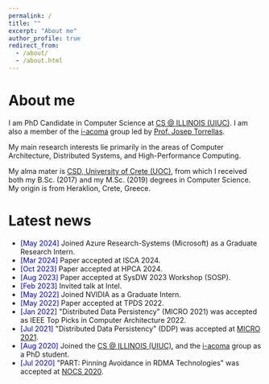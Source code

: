 ```yaml
---
permalink: /
title: ""
excerpt: "About me"
author_profile: true
redirect_from:
  - /about/
  - /about.html
---
```


<!-- <div id="photo" style="text-align: left">
  <span style="vertical-align:left; color:red;">Warning: The webpage is currently under construction.</span>
  <img style="vertical-align:right" width="200" height="300" src="/images/under_construction_image.png" alt="">
</div> -->


About me
======
I am PhD Candidate in Computer Science at <a href="https://cs.illinois.edu/" target="_blank">CS @ ILLINOIS (UIUC)</a>. I am also a member of the <a href="http://iacoma.cs.uiuc.edu/" target="_blank">i-acoma</a> group led by <a href="http://iacoma.cs.uiuc.edu/josep/torrellas.html" target="_blank">Prof. Josep Torrellas</a>.

My main research interests lie primarily in the areas of Computer Architecture, Distributed Systems, and High-Performance Computing.

My alma mater is <a href="https://www.csd.uoc.gr/CSD/index.jsp?lang=en" target="_blank">CSD, University of Crete (UOC)</a>, from which I received both my B.Sc. (2017) and my M.Sc. (2019) degrees in Computer Science. My origin is from Heraklion, Crete, Greece.

Latest news
======
- <span style="color:blue">[May 2024] </span> Joined Azure Research-Systems (Microsoft) as a Graduate Research Intern.
- <span style="color:blue">[Mar 2024] </span> Paper accepted at ISCA 2024.
- <span style="color:blue">[Oct 2023] </span> Paper accepted at HPCA 2024.
- <span style="color:blue">[Aug 2023] </span> Paper accepted at SysDW 2023 Workshop (SOSP).
- <span style="color:blue">[Feb 2023] </span> Invited talk at Intel.
- <span style="color:blue">[May 2022] </span> Joined NVIDIA as a Graduate Intern.
- <span style="color:blue">[May 2022] </span> Paper accepted at TPDS 2022.
- <span style="color:blue">[Jan 2022] </span> "Distributed Data Persistency" (MICRO 2021) was accepted as IEEE Top Picks in Computer Architecture 2022.
- <span style="color:blue">[Jul 2021] </span> "Distributed Data Persistency" (DDP) was accepted at <a href="https://www.microarch.org/micro54/" target="_blank">MICRO 2021</a>.
- <span style="color:blue">[Aug 2020] </span> Joined the <a href="https://cs.illinois.edu/" target="_blank">CS @ ILLINOIS (UIUC)</a>, and the <a href="http://iacoma.cs.uiuc.edu/" target="_blank">i-acoma</a> group as a PhD student.
- <span style="color:blue">[Jul 2020] </span> "PART: Pinning Avoidance in RDMA Technologies" was accepted at <a href="https://nocs2020.engr.uky.edu/" target="_blank">NOCS 2020</a>.
